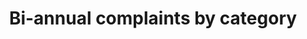 ---
schema: default
title: Bi-annual complaints by category
organization: Dundee City Council
notes: >-
    The percentage of complaints recorded by the Council in each six month period in each of the categories included in the model Complaint Handling Procedure in Local Authorities.
resources:
  - name: Bi-annual complaints by category XLSX
  - url: >-
      https://data.dundeecity.gov.uk/dataset/41e1205d-ab77-49cb-ae49-941a2e964269/resource/67d2ccd8-24a6-43de-9210-e563bce76039/download/ibill-findlaycomplaints-by-nature.xlsx
  - format: XLSX
license: Open Government Licence 3.0 (United Kingdom)
category:

  - Complaints
maintainer: Dundee City Council
maintainer_email: someone@example.com
---
